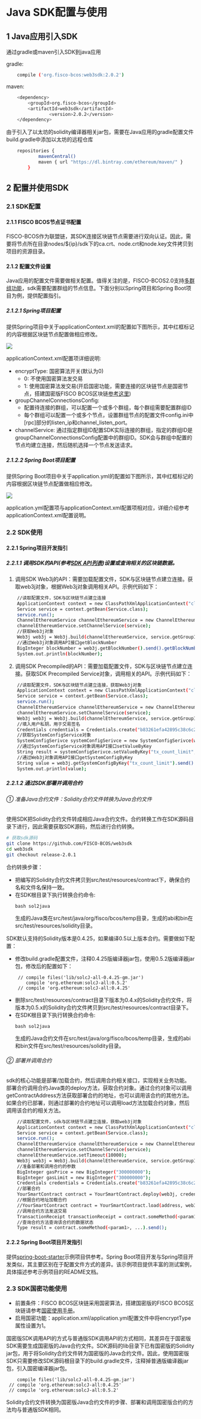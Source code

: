 # Java SDK配置与使用

## 1 Java应用引入SDK

   通过gradle或maven引入SDK到java应用

   gradle:
```bash
	compile ('org.fisco-bcos:web3sdk:2.0.2')
```
   maven:
```bash
	<dependency>
   		<groupId>org.fisco-bcos</groupId>
   		<artifactId>web3sdk</artifactId>
                <version>2.0.2</version>
	</dependency>
```
由于引入了以太坊的solidity编译器相关jar包，需要在Java应用的gradle配置文件build.gradle中添加以太坊的远程仓库

```bash
    repositories {
            mavenCentral()
            maven { url "https://dl.bintray.com/ethereum/maven/" }
        }
```
## 2 配置并使用SDK

### 2.1 SDK配置
#### 2.1.1 FISCO BCOS节点证书配置
FISCO-BCOS作为联盟链，其SDK连接区块链节点需要进行双向认证。因此，需要将节点所在目录nodes/${ip}/sdk下的ca.crt、node.crt和node.key文件拷贝到项目的资源目录。

#### 2.1.2 配置文件设置
Java应用的配置文件需要做相关配置。值得关注的是，FISCO-BCOS2.0支持[多群组功能](../design/architecture/group.md)，sdk需要配置群组的节点信息。下面分别以Spring项目和Spring Boot项目为例，提供配置指引。

##### 2.1.2.1 Spring项目配置
提供Spring项目中关于applicationContext.xml的配置如下图所示，其中红框标记的内容根据区块链节点配置做相应修改。

![](../../images/sdk/sdk_xml.png)

applicationContext.xml配置项详细说明:
- encryptType: 国密算法开关(默认为0)                              
  - 0: 不使用国密算法发交易                              
  - 1: 使用国密算法发交易(开启国密功能，需要连接的区块链节点是国密节点，搭建国密版FISCO BCOS区块链[参考这里](../manual/guomi.md))
- groupChannelConnectionsConfig: 
  - 配置待连接的群组，可以配置一个或多个群组，每个群组需要配置群组ID 
  - 每个群组可以配置一个或多个节点，设置群组节点的配置文件config.ini中[rpc]部分的listen_ip和channel_listen_port。
- channelService: 通过指定群组ID配置SDK实际连接的群组，指定的群组ID是groupChannelConnectionsConfig配置中的群组ID。SDK会与群组中配置的节点均建立连接，然后随机选择一个节点发送请求。

##### 2.1.2.2 Spring Boot项目配置
提供Spring Boot项目中关于application.yml的配置如下图所示，其中红框标记的内容根据区块链节点配置做相应修改。

![](../../images/sdk/sdk_yml.png)

application.yml配置项与applicationContext.xml配置项相对应，详细介绍参考applicationContext.xml配置说明。

### 2.2 SDK使用 

#### 2.2.1 Spring项目开发指引
##### 2.2.1.1 调用SDK的API(参考[SDK API列表](./api.md))设置或查询相关的区块链数据。
1) 调用SDK Web3j的API：需要加载配置文件，SDK与区块链节点建立连接。获取web3j对象，根据Web3j对象调用相关API。示例代码如下：
```bash
    //读取配置文件，SDK与区块链节点建立连接
    ApplicationContext context = new ClassPathXmlApplicationContext("classpath:applicationContext.xml");
    Service service = context.getBean(Service.class);
    service.run(); 
    ChannelEthereumService channelEthereumService = new ChannelEthereumService();
    channelEthereumService.setChannelService(service);
    //获取Web3j对象
    Web3j web3j = Web3j.build(channelEthereumService, service.getGroupId());
    //通过Web3j对象调用API接口getBlockNumber
    BigInteger blockNumber = web3j.getBlockNumber().send().getBlockNumber();
    System.out.println(blockNumber);
```
2) 调用SDK Precompiled的API：需要加载配置文件，SDK与区块链节点建立连接。获取SDK Precompiled Service对象，调用相关的API。示例代码如下：
```bash
    //读取配置文件，SDK与区块链节点建立连接，获取Web3j对象
    ApplicationContext context = new ClassPathXmlApplicationContext("classpath:applicationContext.xml");
    Service service = context.getBean(Service.class);
    service.run(); 
    ChannelEthereumService channelEthereumService = new ChannelEthereumService();
    channelEthereumService.setChannelService(service);
    Web3j web3j = Web3j.build(channelEthereumService, service.getGroupId());
    //填入用户私钥，用于交易签名
    Credentials credentials = Credentials.create("b83261efa42895c38c6c2364ca878f43e77f3cddbc922bf57d0d48070f79feb6"); 
    //获取SystemConfigService对象
    SystemConfigSerivce systemConfigSerivce = new SystemConfigSerivce(web3j, credentials);
    //通过SystemConfigService对象调用API接口setValueByKey
    String result = systemConfigSerivce.setValueByKey("tx_count_limit", "2000");
    //通过Web3j对象调用API接口getSystemConfigByKey
    String value = web3j.getSystemConfigByKey("tx_count_limit").send().getSystemConfigByKey();
    System.out.println(value);
```

##### 2.2.1.2 通过SDK部署并调用合约
###### ① 准备Java合约文件：Solidity合约文件转换为Java合约文件
使用SDK把Solidity合约文件转成相应Java合约文件。合约转换工作在SDK源码目录下进行，因此需要获取SDK源码，然后进行合约转换。

```bash 
# 获取sdk源码
git clone https://github.com/FISCO-BCOS/web3sdk
cd web3sdk
git checkout release-2.0.1
```
合约转换步骤：
- 把编写的Solidity合约文件拷贝到src/test/resources/contract下，确保合约名和文件名保持一致。
- 在SDK根目录下执行转换合约命令:
    ```
    bash sol2java
    ```
  生成的Java类在src/test/java/org/fisco/bcos/temp目录，生成的abi和bin在src/test/resources/solidity目录。

SDK默认支持的Solidity版本是0.4.25，如果编译0.5以上版本合约。需要做如下配置：
- 修改build.gradle配置文件，注释0.4.25版编译器jar包，使用0.5.2版编译器jar包，修改后的配置如下：
  ```
   // compile files('lib/solcJ-all-0.4.25-gm.jar')
      compile 'org.ethereum:solcJ-all:0.5.2'
   // compile 'org.ethereum:solcJ-all:0.4.25'
  ```
- 删除src/test/resources/contract目录下版本为0.4.x的Solidity合约文件，将版本为0.5.x的Solidity合约文件拷贝到src/test/resources/contract目录下。
- 在SDK根目录下执行转换合约命令:
    ```
    bash sol2java
    ```
  生成的Java合约文件在src/test/java/org/fisco/bcos/temp目录，生成的abi和bin文件在src/test/resources/solidity目录。


###### ② 部署并调用合约
sdk的核心功能是部署/加载合约，然后调用合约相关接口，实现相关业务功能。部署合约调用合约Java类的deploy方法，获取合约对象。通过合约对象可以调用getContractAddress方法获取部署合约的地址，也可以调用该合约的其他方法。如果合约已部署，则通过部署的合约地址可以调用load方法加载合约对象，然后调用该合约的相关方法。
```bash
    //读取配置文件，sdk与区块链节点建立连接，获取web3j对象
    ApplicationContext context = new ClassPathXmlApplicationContext("classpath:applicationContext.xml");
    Service service = context.getBean(Service.class);
    service.run(); 
    ChannelEthereumService channelEthereumService = new ChannelEthereumService();
    channelEthereumService.setChannelService(service);
    channelEthereumService.setTimeout(10000);
    Web3j web3j = Web3j.build(channelEthereumService, service.getGroupId());
    //准备部署和调用合约的参数
    BigInteger gasPrice = new BigInteger("300000000");
    BigInteger gasLimit = new BigInteger("300000000");
    Credentials credentials = Credentials.create("b83261efa42895c38c6c2364ca878f43e77f3cddbc922bf57d0d48070f79feb6");
    //部署合约 
    YourSmartContract contract = YourSmartContract.deploy(web3j, credentials, new StaticGasProvider(gasPrice, gasLimit)).send();
    //根据合约地址加载合约
    //YourSmartContract contract = YourSmartContract.load(address, web3j, credentials, new StaticGasProvider(gasPrice, gasLimit)); 
    //调用合约方法发送交易
    TransactionReceipt transactionReceipt = contract.someMethod(<param1>, ...).send(); 
    //查询合约方法查询该合约的数据状态
    Type result = contract.someMethod(<param1>, ...).send(); 
```
#### 2.2.2 Spring Boot项目开发指引
提供[spring-boot-starter](https://github.com/FISCO-BCOS/spring-boot-starter)示例项目供参考。Spring Boot项目开发与Spring项目开发类似，其主要区别在于配置文件方式的差异。该示例项目提供丰富的测试案例，具体描述参考示例项目的README文档。

### 2.3 SDK国密功能使用
- 前置条件：FISCO BCOS区块链采用国密算法，搭建国密版的FISCO BCOS区块链请参考[国密使用手册](../manual/guomi.md)。
- 启用国密功能：application.xml/application.yml配置文件中将encryptType属性设置为1。

国密版SDK调用API的方式与普通版SDK调用API的方式相同，其差异在于国密版SDK需要生成国密版的Java合约文件。SDK源码的lib目录下已有国密版的Solidity jar包，用于将Solidity合约文件转为国密版的Java合约文件。因此，使用国密版SDK只需要修改SDK源码根目录下的build.gradle文件，注释掉普通版编译器jar包，引入国密编译器jar包。
  ```
      compile files('lib/solcJ-all-0.4.25-gm.jar')
   // compile 'org.ethereum:solcJ-all:0.4.25'
   // compile 'org.ethereum:solcJ-all:0.5.2'
  ```
Solidity合约文件转换为国密版Java合约文件的步骤、部署和调用国密版合约的方法均与普通版SDK相同。

